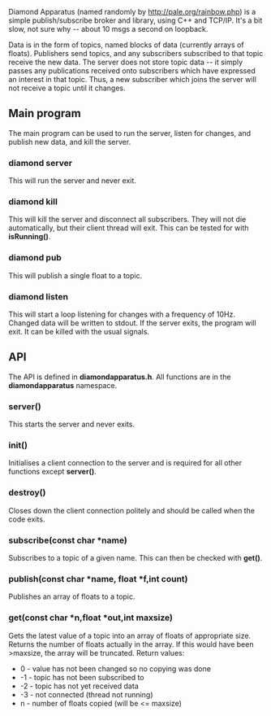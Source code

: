 Diamond Apparatus (named randomly by http://pale.org/rainbow.php)
is a simple publish/subscribe broker and library, using C++ and
TCP/IP. It's a bit slow, not sure why -- about 10 msgs a second
on loopback.

Data is in the form of topics, named blocks of data (currently
arrays of floats). Publishers send topics, and any subscribers subscribed
to that topic receive the new data.
The server does not store topic data -- it simply passes
any publications received onto subscribers which have expressed an
interest in that topic. Thus, a new subscriber which joins the server
will not receive a topic until it changes.

## Main program
The main program can be used to run the server, listen for changes,
and publish new data, and kill the server.

### diamond server
This will run the server and never exit.

### diamond kill
This will kill the server and disconnect all subscribers. They will
not die automatically, but their client thread will exit. This can
be tested for with **isRunning()**.

### diamond pub <name> <val> 
This will publish a single float to a topic.

### diamond listen <name>
This will start a loop listening for changes with a frequency of 10Hz.
Changed data will be written to stdout. If the server exits, the program
will exit. It can be killed with the usual signals.

## API
The API is defined in **diamondapparatus.h**. All functions are in
the **diamondapparatus** namespace.

### server()
This starts the server and never exits.

### init()
Initialises a client connection to the server and is required for
all other functions except **server()**.

### destroy()
Closes down the client connection politely and should be called
when the code exits.

### subscribe(const char *name)
Subscribes to a topic of a given name. This can then be checked
with **get()**.

### publish(const char *name, float *f,int count)
Publishes an array of floats to a topic.

### get(const char *n,float *out,int maxsize)
Gets the latest value of a topic into an array of floats of
appropriate size. Returns the number of floats actually
in the array. If this would have been >maxsize, the array
will be truncated.
Return values:
*  0    - value has not been changed so no copying was done
* -1   - topic has not been subscribed to
* -2   - topic has not yet received data
* -3   - not connected (thread not running)
* n    - number of floats copied (will be <= maxsize)
